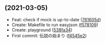 ##  (2021-03-05)

* Feat: check if mock is up-to-date ([761605d](https://github.com/sanposhiho/gomockhandler/commit/761605d))
* Create: Makefile to run easyjson ([f578109](https://github.com/sanposhiho/gomockhandler/commit/f578109))
* Create: playground ([538fa34](https://github.com/sanposhiho/gomockhandler/commit/538fa34))
* First commit: 伝説の始まり ([f4545e2](https://github.com/sanposhiho/gomockhandler/commit/f4545e2))



